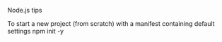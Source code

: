 Node.js tips

To start a new project (from scratch) with a manifest containing default settings
 npm init -y
